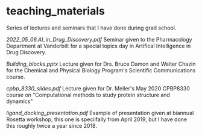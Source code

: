 # teaching_materials
Series of lectures and seminars that I have done during grad school. 

*2022_05_06.AI_in_Drug_Discovery.pdf*
Seminar given to the Pharmacology Department at Vanderbilt for a special topics day in Artifical Intelligence in Drug Discovery. 

*Building_blocks.pptx*
Lecture given for Drs. Bruce Damon and Walter Chazin for the Chemical and Physical Biology Program's Scientific Communications course. 

*cpbp_8330_slides.pdf*
Lecture given for Dr. Meiler's May 2020 CPBP8330 course on "Computational methods to study protein structure and dynamics" 

*ligand_docking_presentation.pdf*
Example of presentation given at biannual Rosetta workshop, this one is speciifally from April 2019, but I have done this roughly twice a year since 2018. 
